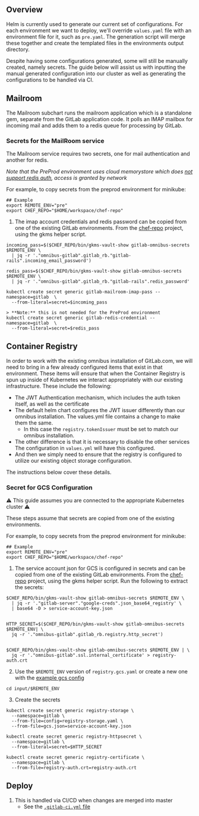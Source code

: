 ## Overview

Helm is currently used to generate our current set of configurations.  For each
environment we want to deploy, we'll override `values.yaml` file with an
environment file for it, such as `pre.yaml`.  The generation script will merge
these together and create the templated files in the environments output
directory.

Despite having some configurations generated, some will still be manually
created, namely secrets. The guide below will assist us with inputting the
manual generated configuration into our cluster as well as generating the
configurations to be handled via CI.

## Mailroom

The Mailroom subchart runs the mailroom application which is a standalone
gem, separate from the GitLab application code. It polls an IMAP mailbox for
incoming mail and adds them to a redis queue for processing by GitLab.

### Secrets for the MailRoom service

The Mailroom service requires two secrets, one for mail authentication
and another for redis.

_Note that the PreProd environment uses cloud memorystore which does
[not support redis auth](https://stackoverflow.com/questions/52122294/how-to-add-password-to-google-cloud-memorystore),
access is granted by network_

For example, to copy secrets from the preprod environment for minikube:

```
## Example
export REMOTE_ENV="pre"
export CHEF_REPO="$HOME/workspace/chef-repo"
```

1. The imap account credentials and redis password
   can be copied from one of the existing GitLab environments.
   From the [chef-repo](https://ops.gitlab.net/gitlab-cookbooks/chef-repo/)
   project, using the gkms helper script.

```
incoming_pass=$($CHEF_REPO/bin/gkms-vault-show gitlab-omnibus-secrets $REMOTE_ENV \
  | jq -r '."omnibus-gitlab".gitlab_rb."gitlab-rails".incoming_email_password')

redis_pass=$($CHEF_REPO/bin/gkms-vault-show gitlab-omnibus-secrets $REMOTE_ENV \
  | jq -r '."omnibus-gitlab".gitlab_rb."gitlab-rails".redis_password'

kubectl create secret generic gitlab-mailroom-imap-pass --namespace=gitlab  \
  --from-literal=secret=$incoming_pass

> **Note:** this is not needed for the PreProd environment
kubectl create secret generic gitlab-redis-credential --namespace=gitlab  \
  --from-literal=secret=$redis_pass
```

## Container Registry

In order to work with the existing omnibus installation of GitLab.com, we will
need to bring in a few already configured items that exist in that environment.
These items will ensure that when the Container Registry is spun up inside of
Kubernetes we interact appropriately with our existing infrastructure.  These
include the following:
  * The JWT Authentication mechanism, which includes the auth token itself, as
    well as the certificate
  * The default helm chart configures the JWT issuer differently than our
    omnibus installation.  The values.yml file contains a change to make them
    the same.
      * In this case the `registry.tokenIssuer` must be set to match our omnibus
        installation.
  * The other difference is that it is necessary to disable the other services
    The configuration in `values.yml` will have this configured.
  * And then we simply need to ensure that the registry is configured to utilize
    our existing object storage configuration.

The instructions below cover these details.

### Secret for GCS Configuration

:warning: This guide assumes you are connected to the appropriate Kubernetes
cluster :warning:

These steps assume that secrets are copied from one of the existing
environments.

For example, to copy secrets from the preprod environment for minikube:

```
## Example
export REMOTE_ENV="pre"
export CHEF_REPO="$HOME/workspace/chef-repo"
```

1. The service account json for GCS is configured in secrets
   and can be copied from one of the existing GitLab environments.
   From the [chef-repo](https://ops.gitlab.net/gitlab-cookbooks/chef-repo/)
   project, using the gkms helper script. Run the following to extract
   the secrets:

```
$CHEF_REPO/bin/gkms-vault-show gitlab-omnibus-secrets $REMOTE_ENV \
  | jq -r '."gitlab-server"."google-creds".json_base64_registry' \
  | base64 -D > service-account-key.json


HTTP_SECRET=$($CHEF_REPO/bin/gkms-vault-show gitlab-omnibus-secrets $REMOTE_ENV| \
  jq -r '."omnibus-gitlab".gitlab_rb.registry.http_secret')


$CHEF_REPO/bin/gkms-vault-show gitlab-omnibus-secrets $REMOTE_ENV | \
  jq -r '."omnibus-gitlab".ssl.internal_certificate' > registry-auth.crt
```

2. Use the `$REMOTE_ENV` version of `registry.gcs.yaml` or create a new one with the
   [example gcs config](https://gitlab.com/charts/gitlab/blob/master/examples/objectstorage/registry.gcs.yaml)

```
cd input/$REMOTE_ENV
```

3. Create the secrets

```
kubectl create secret generic registry-storage \
  --namespace=gitlab \
  --from-file=config=registry-storage.yaml \
  --from-file=gcs.json=service-account-key.json

kubectl create secret generic registry-httpsecret \
  --namespace=gitlab \
  --from-literal=secret=$HTTP_SECRET

kubectl create secret generic registry-certificate \
  --namespace=gitlab \
  --from-file=registry-auth.crt=registry-auth.crt
```

## Deploy

1. This is handled via CI/CD when changes are merged into master
    * See the [`.gitlab-ci.yml` file](../.gitlab-ci.yml)
